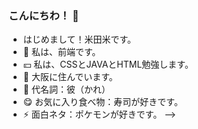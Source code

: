 ### こんにちわ！ 👺

- はじめまして！米田米です。
- 🗻 私は、前端です。
- 💴 私は、CSSとJAVAとHTML勉強します。
- 🗾 大阪に住んでいます。
- 👹 代名詞：彼（かれ）
- 😋 お気に入り食べ物：寿司が好きです。
- ⚡ 面白ネタ：ポケモンが好きです。
-->
